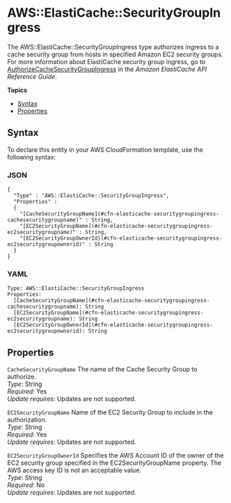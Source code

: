 # AWS::ElastiCache::SecurityGroupIngress<a name="aws-properties-elasticache-security-group-ingress"></a>

The AWS::ElastiCache::SecurityGroupIngress type authorizes ingress to a cache security group from hosts in specified Amazon EC2 security groups\. For more information about ElastiCache security group ingress, go to [AuthorizeCacheSecurityGroupIngress](http://docs.aws.amazon.com/AmazonElastiCache/latest/APIReference/API_AuthorizeCacheSecurityGroupIngress.html) in the *Amazon ElastiCache API Reference Guide*\.

**Topics**
+ [Syntax](#aws-resource-elasticache-securitygroupingress-syntax)
+ [Properties](#w4ab1c21c10d622b9)

## Syntax<a name="aws-resource-elasticache-securitygroupingress-syntax"></a>

To declare this entity in your AWS CloudFormation template, use the following syntax:

### JSON<a name="aws-resource-elasticache-securitygroupingress-syntax.json"></a>

```
{
  "Type" : "AWS::ElastiCache::SecurityGroupIngress",
  "Properties" :
  {
    "[CacheSecurityGroupName](#cfn-elasticache-securitygroupingress-cachesecuritygroupname)" : String,
    "[EC2SecurityGroupName](#cfn-elasticache-securitygroupingress-ec2securitygroupname)" : String,
    "[EC2SecurityGroupOwnerId](#cfn-elasticache-securitygroupingress-ec2securitygroupownerid)" : String
  }
}
```

### YAML<a name="aws-resource-elasticache-securitygroupingress-syntax.yaml"></a>

```
Type: AWS::ElastiCache::SecurityGroupIngress
Properties:
  [CacheSecurityGroupName](#cfn-elasticache-securitygroupingress-cachesecuritygroupname): String
  [EC2SecurityGroupName](#cfn-elasticache-securitygroupingress-ec2securitygroupname): String
  [EC2SecurityGroupOwnerId](#cfn-elasticache-securitygroupingress-ec2securitygroupownerid): String
```

## Properties<a name="w4ab1c21c10d622b9"></a>

`CacheSecurityGroupName`  <a name="cfn-elasticache-securitygroupingress-cachesecuritygroupname"></a>
The name of the Cache Security Group to authorize\.  
*Type*: String  
*Required*: Yes  
*Update requires*: Updates are not supported\.

`EC2SecurityGroupName`  <a name="cfn-elasticache-securitygroupingress-ec2securitygroupname"></a>
Name of the EC2 Security Group to include in the authorization\.  
*Type*: String  
*Required*: Yes  
*Update requires*: Updates are not supported\.

`EC2SecurityGroupOwnerId`  <a name="cfn-elasticache-securitygroupingress-ec2securitygroupownerid"></a>
Specifies the AWS Account ID of the owner of the EC2 security group specified in the EC2SecurityGroupName property\. The AWS access key ID is not an acceptable value\.  
*Type*: String  
*Required*: No  
*Update requires*: Updates are not supported\.